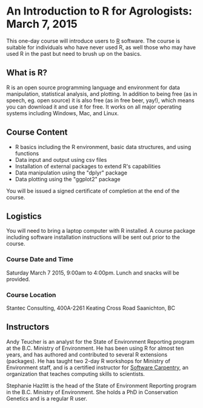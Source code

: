 # An Introduction to R for Agrologists: March 7, 2015

This one-day course will introduce users to [R](http://www.r-project.org/) software. The course is suitable for individuals who have never used R, as well those who may have used R in the past but need to brush up on the basics.

## What is R?

R is an open source programming language and environment for data manipulation, statistical analysis, and plotting. In addition to being free (as in speech, eg. open source) it is also free (as in free beer, yay!), which means you can download it and use it for free. It works on all major operating systems including Windows, Mac, and Linux.

## Course Content

- R basics including the R environment, basic data structures, and using functions
- Data input and output using csv files
- Installation of external packages to extend R's capabilities
- Data manipulation using the "dplyr" package
- Data plotting using the "ggplot2" package

You will be issued a signed certificate of completion at the end of the course.

## Logistics

You will need to bring a laptop computer with R installed. A course package including software installation instructions will be sent out prior to the course.

### Course Date and Time

Saturday March 7 2015, 9:00am to 4:00pm. Lunch and snacks will be provided.

### Course Location

Stantec Consulting, 400A-2261 Keating Cross Road Saanichton, BC

## Instructors

Andy Teucher is an analyst for the State of Environment Reporting program at the B.C. Ministry of Environment. He has been using R for almost ten years, and has authored and contributed to several R extensions (packages). He has taught two 2-day R workshops for Ministry of Environment staff, and is a certified instructor for [Software Carpentry](http://www.software-carpentry.org), an organization that teaches computing skills to scientists.

Stephanie Hazlitt is the head of the State of Environment Reporting program in the B.C. Ministry of Environment. She holds a PhD in Conservation Genetics and is a regular R user.

